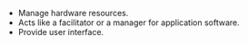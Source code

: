 - Manage hardware resources.
- Acts like a facilitator or a manager for application software.
- Provide user interface.